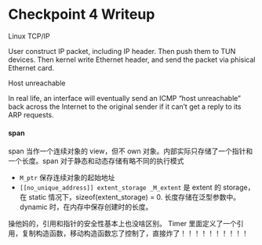 Checkpoint 4 Writeup
====================

Linux TCP/IP

User construct IP packet, including IP header. Then push them to TUN devices. Then kernel write Ethernet header, and send the packet via phisical Ethernet card.

Host unreachable

In real life, an interface will eventually send an ICMP “host unreachable” back across the
Internet to the original sender if it can’t get a reply to its ARP requests.


#### span 
span 当作一个连续对象的 view，但不 own 对象。内部实际只存储了一个指针和一个长度。span 对于静态和动态存储有略不同的执行模式
- `M_ptr` 保存连续对象的起始地址
- `[[no_unique_address]] extent_storage _M_extent` 是 extent 的 storage，在 static 情况下，sizeof(extent_storage) = 0. 长度存储在泛型参数中。dynamic 时，在内存中保存创建时的长度。

操他妈的，引用和指针的安全性基本上也没啥区别。 Timer 里面定义了一个引用，复制构造函数，移动构造函数忘了控制了，直接炸了！！！！！！！！！！